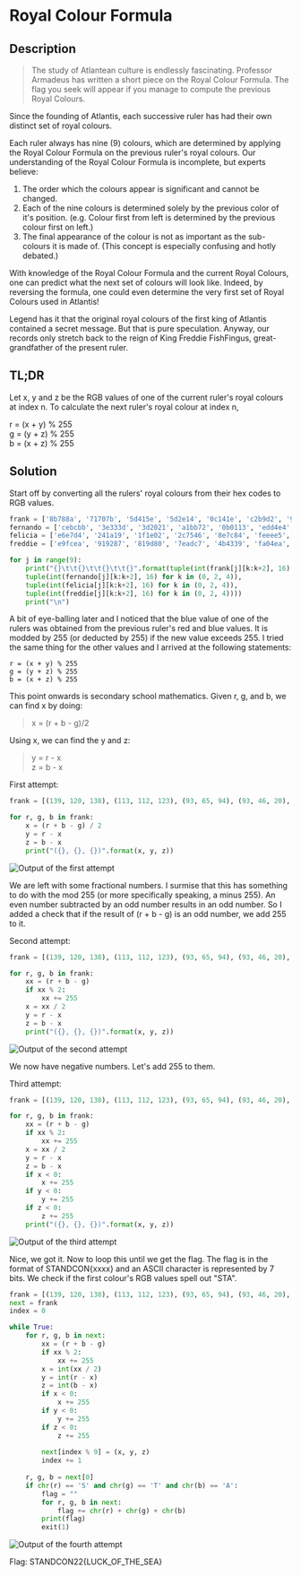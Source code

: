 # Royal Colour Formula

## Description

> The study of Atlantean culture is endlessly fascinating. Professor Armadeus has written a short piece on the Royal Colour Formula. The flag you seek will appear if you manage to compute the previous Royal Colours.

Since the founding of Atlantis, each successive ruler has had their own distinct set of royal colours.

Each ruler always has nine (9) colours, which are determined by applying the Royal Colour Formula on the previous ruler's royal colours. Our understanding of the Royal Colour Formula is incomplete, but experts believe:

1. The order which the colours appear is significant and cannot be changed.
2. Each of the nine colours is determined solely by the previous color of it's position. (e.g. Colour first from left is determined by the previous colour first on left.)
3. The final appearance of the colour is not as important as the sub-colours it is made of. (This concept is especially confusing and hotly debated.)

With knowledge of the Royal Colour Formula and the current Royal Colours, one can predict what the next set of colours will look like. Indeed, by reversing the formula, one could even determine the very first set of Royal Colours used in Atlantis!  

Legend has it that the original royal colours of the first king of Atlantis contained a secret message. But that is pure speculation. Anyway, our records only stretch back to the reign of King Freddie FishFingus, great-grandfather of the present ruler.

## TL;DR

Let x, y and z be the RGB values of one of the current ruler's royal colours at index n.
To calculate the next ruler's royal colour at index n,

r = (x + y) % 255  
g = (y + z) % 255  
b = (x + z) % 255

## Solution

Start off by converting all the rulers' royal colours from their hex codes to RGB values. 
```python
frank = ['8b788a', '71707b', '5d415e', '5d2e14', '0c141e', 'c2b9d2', '9589a0', 'e1d5c7', '003c04']
fernando = ['cebcbb', '3e333d', '3d2021', 'a1bb72', '0b0113', 'edd4e4', '563f4a', 'e9f7dd', 'e31c20']
felicia = ['e6e7d4', '241a19', '1f1e02', '2c7546', '8e7c84', 'feeee5', 'b0a599', 'e702f5', 'f3ef2c']
freddie = ['e9fcea', '919287', '819d80', '7eadc7', '4b4339', 'fa04ea', '525e47', 'edf908', '18db14']

for j in range(9):
    print("{}\t\t{}\t\t{}\t\t{}".format(tuple(int(frank[j][k:k+2], 16) for k in (0, 2, 4)), 
    tuple(int(fernando[j][k:k+2], 16) for k in (0, 2, 4)), 
    tuple(int(felicia[j][k:k+2], 16) for k in (0, 2, 4)), 
    tuple(int(freddie[j][k:k+2], 16) for k in (0, 2, 4))))
    print("\n")
```

A bit of eye-balling later and I noticed that the blue value of one of the rulers was obtained from the previous ruler's red and blue values. It is modded by 255 (or deducted by 255) if the new value exceeds 255. I tried the same thing for the other values and I arrived at the following statements:
```
r = (x + y) % 255
g = (y + z) % 255
b = (x + z) % 255
```
This point onwards is secondary school mathematics. Given r, g, and b, we can find x by doing:
> x = (r + b - g)/2

Using x, we can find the y and z:
> y = r - x  
> z = b - x

First attempt:
```python
frank = [(139, 120, 138), (113, 112, 123), (93, 65, 94), (93, 46, 20), (12, 20, 30), (194, 185, 210), (149, 137, 160), (225, 213, 199), (0, 60, 4)]

for r, g, b in frank:
	x = (r + b - g) / 2
	y = r - x
	z = b - x
	print("({}, {}, {})".format(x, y, z))
```
<img src="media/iter1.png" alt="Output of the first attempt">

We are left with some fractional numbers. I surmise that this has something to do with the mod 255 (or more specifically speaking, a minus 255). An even number subtracted by an odd number results in an odd number. So I added a check that if the result of (r + b - g) is an odd number, we add 255 to it.

Second attempt:
```python
frank = [(139, 120, 138), (113, 112, 123), (93, 65, 94), (93, 46, 20), (12, 20, 30), (194, 185, 210), (149, 137, 160), (225, 213, 199), (0, 60, 4)]

for r, g, b in frank:
	xx = (r + b - g)
	if xx % 2:
		xx += 255
	x = xx / 2
	y = r - x
	z = b - x
	print("({}, {}, {})".format(x, y, z))
```
<img src="media/iter2.png" alt="Output of the second attempt">

We now have negative numbers. Let's add 255 to them.

Third attempt:
```python
frank = [(139, 120, 138), (113, 112, 123), (93, 65, 94), (93, 46, 20), (12, 20, 30), (194, 185, 210), (149, 137, 160), (225, 213, 199), (0, 60, 4)]

for r, g, b in frank:
	xx = (r + b - g)
	if xx % 2:
		xx += 255
	x = xx / 2
	y = r - x
	z = b - x
	if x < 0:
		x += 255
	if y < 0:
		y += 255
	if z < 0:
		z += 255
	print("({}, {}, {})".format(x, y, z))
```
<img src="media/iter3.png" alt="Output of the third attempt">

Nice, we got it. Now to loop this until we get the flag. The flag is in the format of STANDCON{xxxx} and an ASCII character is represented by 7 bits. We check if the first colour's RGB values spell out "STA".
```python
frank = [(139, 120, 138), (113, 112, 123), (93, 65, 94), (93, 46, 20), (12, 20, 30), (194, 185, 210), (149, 137, 160), (225, 213, 199), (0, 60, 4)]
next = frank
index = 0

while True:
	for r, g, b in next:
		xx = (r + b - g)
		if xx % 2:
			xx += 255
		x = int(xx / 2)
		y = int(r - x)
		z = int(b - x)
		if x < 0:
			x += 255
		if y < 0:
			y += 255
		if z < 0:
			z += 255
		
		next[index % 9] = (x, y, z)
		index += 1
	
	r, g, b = next[0]
	if chr(r) == 'S' and chr(g) == 'T' and chr(b) == 'A':
		flag = ""
		for r, g, b in next:
			flag += chr(r) + chr(g) + chr(b)
		print(flag)
		exit(1)
```
<img src="media/iter4.png" alt="Output of the fourth attempt">

Flag: STANDCON22{LUCK_OF_THE_SEA}
